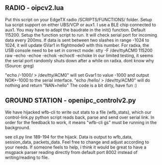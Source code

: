 ## RADIO - oipcv2.lua
Put this script on your EdgeTX radio /SCRIPTS/FUNCTIONS/ folder.
Setup lua script support on either UBS/VCP or aux1. I use a BLE chip connected to aux1. You may have to adapt the baudrate in the init() function. Default 115200.
Setup the function script to run. It will check serial port for incoming data every 200ms. If data is sent between two slashes in range -1024 to 1024, it will update GVar1 in flightmode0 with this number.
For radxa, the USB console need to be set in correct mode: stty -F /dev/ttyACM0 115200 raw -echo -echoe -echok -echoctl -echoke
In our limited testing, it seems the serial port randomly shuts down after a while on radxa. dont know why (Source: greg)

"echo /-1000/ > /dev/tty/ACM0" will set Gvar1 to value -1000 and output NOK+-1000 to the serial interface.
"echo /hello/ > /dev/tty/ACM0" will do nothing and return "NAN+hello"
The code is a bit dirty, have fun :)

## GROUND STATION - openipc_controlv2.py
We have hijacked wfb-cli to write out stats to a file (wfb_stats), which  our control-link.py python script reads back, parse and send over serial link.
In order for the feedback to work, it means "wfb-cli gs" must be running in the background.

see cli.py line 189-194 for the hijack.
Data is output to wfb_data, session_data, packets_data. Feel free to change and adjust according to your needs.
If someone feels to help, i think it would be great to have a msgpack parser reading directly from default port 8002 instead of writing/reading to file.
